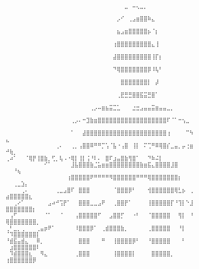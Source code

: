 ⠀⠀⠀⠀⠀⠀⠀⠀⠀⠀⠀⠀⠀⠀⠀⠀⠀⠀⠀⠀⠀⠀⠀⠀⠀⠀⠀⠀⠀⠀⠀⣀⠀⠤⢄⣀⡀⠀⠀⠀⠀⠀⠀⠀⠀⠀⠀⠀⠀⠀⠀⠀⠀⠀⠀⠀⠀⠀
⠀⠀⠀⠀⠀⠀⠀⠀⠀⠀⠀⠀⠀⠀⠀⠀⠀⠀⠀⠀⠀⠀⠀⠀⠀⠀⠀⠀⠀⡠⠊⠀⢀⣠⣶⣿⣿⠷⣄⠀⠀⠀⠀⠀⠀⠀⠀⠀⠀⠀⠀⠀⠀⠀⠀⠀⠀⠀
⠀⠀⠀⠀⠀⠀⠀⠀⠀⠀⠀⠀⠀⠀⠀⠀⠀⠀⠀⠀⠀⠀⠀⠀⠀⠀⠀⠀⠀⣦⣠⣶⣿⣿⣿⣿⣿⡦⠈⡆⠀⠀⠀⠀⠀⠀⠀⠀⠀⠀⠀⠀⠀⠀⠀⠀⠀⠀
⠀⠀⠀⠀⠀⠀⠀⠀⠀⠀⠀⠀⠀⠀⠀⠀⠀⠀⠀⠀⠀⠀⠀⠀⠀⠀⠀⠀⢰⣿⣿⣿⣿⣿⣿⣿⣿⣿⣄⢸⠀⠀⠀⠀⠀⠀⠀⠀⠀⠀⠀⠀⠀⠀⠀⠀⠀⠀
⠀⠀⠀⠀⠀⠀⠀⠀⠀⠀⠀⠀⠀⠀⠀⠀⠀⠀⠀⠀⠀⠀⠀⠀⠀⠀⠀⠀⣼⣿⣿⣿⣿⣿⣿⣿⣿⣿⢸⡏⡆⠀⠀⠀⠀⠀⠀⠀⠀⠀⠀⠀⠀⠀⠀⠀⠀⠀
⠀⠀⠀⠀⠀⠀⠀⠀⠀⠀⠀⠀⠀⠀⠀⠀⠀⠀⠀⠀⠀⠀⠀⠀⠀⠀⠀⠀⠙⢿⣿⣿⣿⣿⣿⣿⣿⡿⠸⢧⠃⠀⠀⠀⠀⠀⠀⠀⠀⠀⠀⠀⠀⠀⠀⠀⠀⠀
⠀⠀⠀⠀⠀⠀⠀⠀⠀⠀⠀⠀⠀⠀⠀⠀⠀⠀⠀⠀⠀⠀⠀⠀⠀⠀⠀⠀⠀⠀⣿⣿⣿⣿⣿⣿⣿⡇⠀⡼⠀⠀⠀⠀⠀⠀⠀⠀⠀⠀⠀⠀⠀⠀⠀⠀⠀⠀
⠀⠀⠀⠀⠀⠀⠀⠀⠀⠀⠀⠀⠀⠀⠀⠀⠀⠀⠀⠀⠀⠀⠀⠀⠀⠀⠀⠀⠀⢀⣟⣛⣛⣿⣿⣯⣭⣛⣿⠁⠀⠀⠀⠀⠀⠀⠀⠀⠀⠀⠀⠀⠀⠀⠀⠀⠀⠀
⠀⠀⠀⠀⠀⠀⠀⠀⠀⠀⠀⠀⠀⠀⠀⠀⠀⠀⠀⠀⠀⠀⢀⡠⠤⣶⣦⣭⣉⣁⠀⠀⠀⣐⣒⣠⣤⣤⣭⣶⣤⣤⣀⡀⠀⠀⠀⠀⠀⠀⠀⠀⠀⠀⠀⠀⠀⠀
⠀⠀⠀⠀⠀⠀⠀⠀⠀⠀⠀⠀⠀⠀⠀⠀⠀⢀⡠⠄⠒⣹⣷⣶⣿⣿⣿⣿⣿⣿⣿⣿⣿⣿⣿⣿⣿⣿⣿⣿⣿⣿⠏⠈⠁⠒⢢⣀⠀⠀⠀⠀⠀⠀⠀⠀⠀⠀
⠀⠀⠀⠀⠀⠀⠀⠀⠀⠀⠀⠀⠀⠀⠀⠀⠀⠁⠀⠀⣼⣿⣿⣿⣿⣿⣿⣿⣿⣿⣿⣿⣿⣿⣿⣿⣿⣿⣿⣿⣿⣿⢰⠀⠀⠀⠀⠉⠳⣄⠀⠀⠀⠀⠀⠀⠀⠀
⠀⠀⠀⠀⠀⠀⠀⠀⠀⠀⠀⠀⠀⢀⠄⠀⠀⢀⡀⢠⣿⣿⠿⠛⠛⡉⢡⠈⣧⠐⢠⣿⠀⢸⡇⠀⠍⢉⠛⠿⢿⣿⡎⣀⣤⡀⡤⢐⣶⠚⢷⡀⠀⠀⠀⠀⠀⠀
⠀⠀⠀⠀  ⠀⠀⠀⠀ ⢀⠴⠁⠀⠀⠈⢿⡟⢸⣿⣷⡀⢋⡀⢧⠠⠐⢿⡇⢸⡇⢨⠘⠇⠄⠀⣿⠏⣰⣤⣿⣷⢻⣿⠁⠀⠀⠙⠷⠬⡇⠀⠀⠀⠀⠀⠀
⠀⠀⠀⠀⠀⠀⠀⠀⠀⠀⠊⠁⠀⠀⠀⠀⠀⣸⣧⣿⣿⣿⣷⣈⣥⣶⣶⣿⣿⣿⣿⣿⣿⣿⣿⣷⣶⣯⣄⣿⣿⣿⣿⣸⣿⠀⠀⠀⠀⠀⠀⠘⢦⠀⠀⠀⠀⠀
⠀⠀⠀⠀⠀⠀⠀⠀⠀⠀⠀⠀⠀⠀⠀⠀⢰⣿⣿⣿⣿⣿⠟⠛⠛⠛⠛⠻⣿⣿⣿⣿⣿⣿⠛⠛⠛⢿⣿⣿⣿⣿⣿⣿⣿⡆⠀⠀⠀⠀⠀⢀⣀⣱⡄⠀⠀⠀
⠀⠀⠀⠀⢀⠄⠀⠀⠀⠀⠀⠀⠀⢀⣀⣠⣿⠏⠀⣿⣿⣿⠀⠀⠀⠀⠀⠀⠈⣿⣿⣿⡿⠃⠀⠀⠀⢺⣿⣿⣿⣿⣿⣿⢿⣃⡦⠀⢀⣴⣿⣿⣿⣿⣿⣆⠀⠀
⠀⠀⢀⠔⠁⠀⠀⠀⠀⠀⠀⣠⠴⠚⢩⡟⠁⠀⠀⣿⣿⣿⣀⣀⣠⠟⠀⠀⢀⣿⣿⡟⠁⠀⠀⠀⠀⢸⣿⣿⣿⣿⣿⡏⠘⢹⡇⠑⣸⣿⣿⣿⣿⣿⣿⣿⡆⠀
⠀⢠⠋⠀⠀⠀⠀⠀⠀⠀⠈⠁⠀⠀⠈⠀⠀⠀⢠⣿⣿⣿⣿⣿⠋⠀⠀⣠⣿⣿⡋⠀⠀⠐⠃⠀⠀⠈⣿⣿⣿⣿⣿⠀⠀⢻⡇⠀⠘⢿⣿⣿⣿⣿⣿⣿⣿⡀
⢀⠃⣀⡀⢀⠀⠀⠀⢀⣤⡶⠟⠁⠀⠀⠀⠀⠀⠸⣿⣿⣿⡿⠁⠀⢀⣾⣿⣿⣿⣷⡀⠀⠀⠀⠀⠀⢀⣿⣿⣿⣿⣿⠀⠀⠘⡇⠀⠀⠈⠹⣿⣿⣿⣿⣿⣿⡇
⠘⣾⣯⣤⣾⣄⠀⠀⠿⡀⠀⠀⠀⠀⠀⠀⠀⠀⠀⣿⣿⣿⠀⠀⠀⠛⠀⠀⢸⣿⣿⣿⣿⡿⠃⠀⠀⠘⣿⣿⣿⣿⣿⠀⠀⠀⠃⠀⠀⠀⣰⣿⣿⣿⣿⣿⣿⠇
⠀⠹⣾⣿⣿⣿⣆⠀⠀⠻⣄⠀⠀⠀⠀⠀⠀⠀⢀⣿⣿⣿⠀⠀⠀⠀⠀⠀⢸⣿⣿⣿⣿⡇⠀⠀⠀⠀⣿⣿⣿⣿⣿⡀⠀⠀⠀⠀⠀⢰⣿⣿⣿⣿⣿⣿⡿⠀
